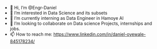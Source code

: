- 👋 Hi, I’m @Engr-Daniel
- 👀 I’m interested in Data Science and its subsets
- 🌱 I’m currently interning as Data Engineer in Hamoye AI
- 💞️ I’m looking to collaborate on Data science Projects, internships and jobs.
- 📫 How to reach me: https://www.linkedin.com/in/daniel-oyewale-845178234/

<!---
Engr-Daniel/Engr-Daniel is a ✨ special ✨ repository because its `README.md` (this file) appears on your GitHub profile.
You can click the Preview link to take a look at your changes.
--->
